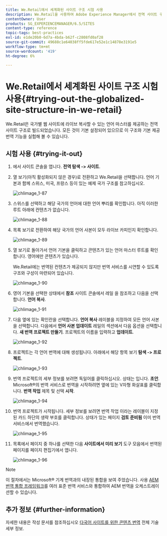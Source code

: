 ```yaml
---
title: We.Retail에서 세계화된 사이트 구조 시험 사용
description: We.Retail을 사용하여 Adobe Experience Manager에서 전역 사이트 구조를 시도하는 방법을 알아봅니다.
contentOwner: User
products: SG_EXPERIENCEMANAGER/6.5/SITES
content-type: reference
topic-tags: best-practices
exl-id: e1de20b0-6d7a-4bda-b62f-c2808fd0af28
source-git-commit: 49688c1e64038ff5fde617e52e1c14878e3191e5
workflow-type: tm+mt
source-wordcount: '419'
ht-degree: 6%

---
```


# We.Retail에서 세계화된 사이트 구조 시험 사용{#trying-out-the-globalized-site-structure-in-we-retail}

We.Retail은 국가별 웹 사이트에 라이브 복사할 수 있는 언어 마스터를 제공하는 전역 사이트 구조로 빌드되었습니다. 모든 것이 기본 설정되어 있으므로 이 구조와 기본 제공 번역 기능을 실험해 볼 수 있습니다.

## 시험 사용 {#trying-it-out}

1. 에서 사이트 콘솔을 엽니다. **전역 탐색 -> 사이트**.
1. 열 보기(아직 활성화되지 않은 경우)로 전환하고 We.Retail을 선택합니다. 언어 기본과 함께 스위스, 미국, 프랑스 등이 있는 예제 국가 구조를 참고하십시오.

   ![chlimage_1-87](assets/chlimage_1-87a.png)

1. 스위스를 선택하고 해당 국가의 언어에 대한 언어 뿌리를 확인합니다. 아직 이러한 루트 아래에 컨텐츠가 없습니다.

   ![chlimage_1-88](assets/chlimage_1-88a.png)

1. 목록 보기로 전환하여 해당 국가의 언어 사본이 모두 라이브 카피인지 확인합니다.

   ![chlimage_1-89](assets/chlimage_1-89a.png)

1. 열 보기로 돌아가서 언어 기본을 클릭하고 콘텐츠가 있는 언어 마스터 루트를 확인합니다. 영어에만 콘텐츠가 있습니다.

   We.Retail에는 번역된 컨텐츠가 제공되지 않지만 번역 서비스를 시연할 수 있도록 구조와 구성이 마련되어 있습니다.

   ![chlimage_1-90](assets/chlimage_1-90a.png)

1. 영어 기본을 선택한 상태에서 **참조** 사이트 콘솔에서 레일 을 참조하고 다음을 선택합니다. **언어 복사**.

   ![chlimage_1-91](assets/chlimage_1-91.png)

1. 다음 옆에 있는 확인란을 선택합니다. **언어 복사** 레이블을 지정하여 모든 언어 사본을 선택합니다. 다음에서 **언어 사본 업데이트** 레일의 섹션에서 다음 옵션을 선택합니다. **새 번역 프로젝트 만들기**. 프로젝트의 이름을 입력하고 **업데이트**.

   ![chlimage_1-92](assets/chlimage_1-92.png)

1. 프로젝트는 각 언어 번역에 대해 생성됩니다. 아래에서 해당 항목 보기 **탐색 -> 프로젝트**.

   ![chlimage_1-93](assets/chlimage_1-93.png)

1. 번역 프로젝트의 세부 정보를 보려면 독일어를 클릭하십시오. 상태는 입니다. **초안**. Microsoft®의 번역 서비스로 번역을 시작하려면 옆에 있는 V자형 화살표를 클릭합니다. **번역 작업** 제목 및 선택 **시작**.

   ![chlimage_1-94](assets/chlimage_1-94.png)

1. 번역 프로젝트가 시작됩니다. 세부 정보를 보려면 번역 작업 이라는 레이블이 지정된 카드 하단의 생략 부호를 클릭합니다. 상태가 있는 페이지 **검토 준비됨** 이미 번역 서비스에서 번역했습니다.

   ![chlimage_1-95](assets/chlimage_1-95.png)

1. 목록에서 페이지 중 하나를 선택한 다음 **사이트에서 미리 보기** 도구 모음에서 번역된 페이지를 페이지 편집기에서 엽니다.

   ![chlimage_1-96](assets/chlimage_1-96.png)

>[!NOTE]
>
>이 절차에서는 Microsoft® 기계 번역과의 내장된 통합을 보여 주었습니다. 사용 [AEM 번역 통합 프레임워크](/help/sites-administering/translation.md)를 여러 표준 번역 서비스와 통합하여 AEM 번역을 오케스트레이션할 수 있습니다.

## 추가 정보 {#further-information}

자세한 내용은 작성 문서를 참조하십시오 [다국어 사이트를 위한 콘텐츠 번역](/help/sites-administering/translation.md) 전체 기술 세부 정보.
